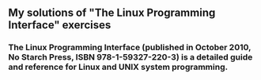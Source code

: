## My solutions of "The Linux Programming Interface" exercises
### The Linux Programming Interface (published in October 2010, No Starch Press, ISBN 978-1-59327-220-3) is a detailed guide and reference for Linux and UNIX system programming.
